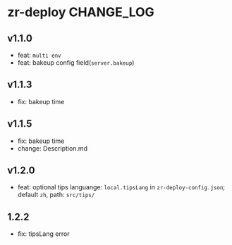 # zr-deploy CHANGE_LOG

## v1.1.0

- feat: `multi env`
- feat: bakeup config field(`server.bakeup`)

## v1.1.3

- fix: bakeup time

## v1.1.5

- fix: bakeup time
- change: Description.md

## v1.2.0

- feat: optional tips languange: `local.tipsLang` in `zr-deploy-config.json`; <br> default `zh`, path: `src/tips/`

## 1.2.2

- fix: tipsLang error
